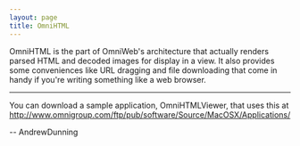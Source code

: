 ```yaml
---
layout: page
title: OmniHTML
---
```




OmniHTML is the part of OmniWeb's architecture that actually renders parsed HTML and decoded images for display in a view. It also provides some conveniences like URL dragging and file downloading that come in handy if you're writing something like a web browser.

----

You can download a sample application, OmniHTMLViewer, that uses this at http://www.omnigroup.com/ftp/pub/software/Source/MacOSX/Applications/

-- AndrewDunning

